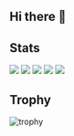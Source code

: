 ## Hi there 👋

<!--
**kinnringo/kinnringo** is a ✨ _special_ ✨ repository because its `README.md` (this file) appears on your GitHub profile.

Here are some ideas to get you started:

- 🔭 I’m currently working on ...
- 🌱 I’m currently learning ...
- 👯 I’m looking to collaborate on ...
- 🤔 I’m looking for help with ...
- 💬 Ask me about ...
- 📫 How to reach me: ...
- 😄 Pronouns: ...
- ⚡ Fun fact: ...
-->

## Stats
![](http://github-profile-summary-cards.vercel.app/api/cards/profile-details?username=kinnringo&theme=gruvbox)
![](http://github-profile-summary-cards.vercel.app/api/cards/repos-per-language?username=kinnringo&theme=gruvbox)
![](http://github-profile-summary-cards.vercel.app/api/cards/most-commit-language?username=kinnringo&theme=gruvbox)
![](http://github-profile-summary-cards.vercel.app/api/cards/stats?username=kinnringo&theme=gruvbox)
![](http://github-profile-summary-cards.vercel.app/api/cards/productive-time?username=kinnringo&theme=gruvbox&utcOffset=9)

## Trophy
![trophy](https://github-profile-trophy.vercel.app/?username=kinnringo&theme=gruvbox)
